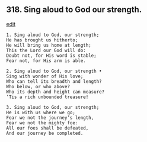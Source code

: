 
## 318.  Sing aloud to God our strength.
[edit](https://docs.google.com/document/d/11Wb1y8-nZGDJhu4vQPBN-eLhW5LI2dZu/edit?mode=html)



    1. Sing aloud to God, our strength;
    He has brought us hitherto;
    He will bring us home at length;
    This the Lord our God will do: 
    Doubt not, for His word is stable; 
    Fear not, for His arm is able.

    2. Sing aloud to God, our strength • 
    Sing with wonder of His love;
    Who can tell its breadth and length?
    Who below, or who above?
    Who its depth and height can measure? 
    ’Tis a rich unbounded treasure!

    3. Sing aloud to God, our strength;
    He is with us where we go;
    Fear we not the journey’s length,
    Fear we not the mighty foe:
    All our foes shall be defeated,
    And our journey be completed.
